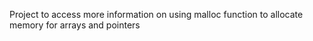 Project to access more information on using malloc function to allocate memory for arrays and pointers
